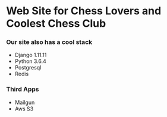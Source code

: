 # Web Site for Chess Lovers and Coolest Chess Club

### Our site also has a cool stack

- Django 1.11.11
- Python 3.6.4
- Postgresql
- Redis


### Third Apps

- Mailgun
- Aws S3
